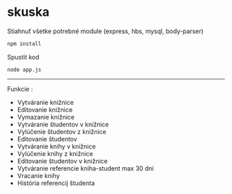 # skuska

Stiahnuť všetke potrebné module (express, hbs, mysql, body-parser)
```javascript
npm install 
```
Spustit kod
```
node app.js
```
-------------------------------------------------

Funkcie : 

<ul>
  <li>Vytváranie knižnice</li>
  <li>Editovanie knižnice</li>
  <li>Vymazanie knižnice</li>
  <li>Vytváranie študentov v knižnice</li>
  <li>Vylúčenie študentov z knižnice</li>
  <li>Editovanie študentov</li>
  <li>Vytváranie knihy v knižnice</li>
  <li>Vylúčenie knihy z knižnice</li>
  <li>Editovanie študentov v knižnice</li>
  <li>Vytváranie referencie kniha-student max 30 dní</li>
  <li>Vracanie knihy</li>
  <li>História referencij študenta</li>
</ul>